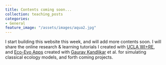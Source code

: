 ```yaml
---
title: Contents coming soon...
collection: teaching_posts
categories:
- General
feature_image: "/assets/images/aqua2.jpg"
---
```


I start building this website this week, and will add more contents soon. I will share the online research & learning tutorials I created with [UCLA WI+RE](https://uclalibrary.github.io/research-tips/), and [Eco-Evo Apps](https://ecoevoapps.gitlab.io/) created with [Gaurav Kandlikar](https://gauravsk.gitlab.io/) et al. for simulating classical ecology models, and forth coming projects.
